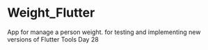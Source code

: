 # Weight_Flutter
 App for manage a person weight. for testing and implementing new versions of Flutter Tools
 Day 28
